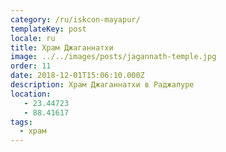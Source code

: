 ```yaml
---
category: /ru/iskcon-mayapur/
templateKey: post
locale: ru
title: Храм Джаганнатхи
image: ../../images/posts/jagannath-temple.jpg
order: 11
date: 2018-12-01T15:06:10.000Z
description: Храм Джаганнатхи в Раджапуре
location:
   - 23.44723
   - 88.41617
tags:
  - храм
---
```


<tbd locale="ru" url="mailto:haribol@mayapur.live"></tbd>
